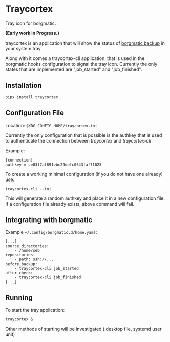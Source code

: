 
# Traycortex

Tray icon for borgmatic.

**(Early work in Progress.)**

traycortex is an application that will show the status of [borgmatic
backup](https://torsion.org/borgmatic/) in your system tray.

Along with it comes a traycortex-cli application, that is used in the borgmatic
hooks configuration to signal the tray icon. Currently the only states that are
implemented are "job_started" and "job_finished".


## Installation

    pipx install traycortex


## Configuration File

Location: `$XDG_CONFIG_HOME/traycortex.ini`

Currently the only configuration that is possible is the authkey that is used
to authenticate the connection between *traycortex* and *traycortex-cli*

Example:

    [connection]
    authkey = ce03f7af891ebc29defc0643faf71025

To create a working minimal configuration (if you do not have one already) use:

    traycortex-cli --ini

This will generate a random authkey and place it in a new configuration file.
If a configuration file already exists, above command will fail.


## Integrating with borgmatic

Example `~/.config/borgmatic.d/home.yaml`:

    [...]
    source_directories:
        - /home/seb
    repositories:
        - path: ssh://...
    before_backup:
        - traycortex-cli job_started
    after_check:
        - traycortex-cli job_finished
    [...]


## Running

To start the tray application:

    traycortex &

Other methods of starting will be investigated (.desktop file, systemd user unit)
